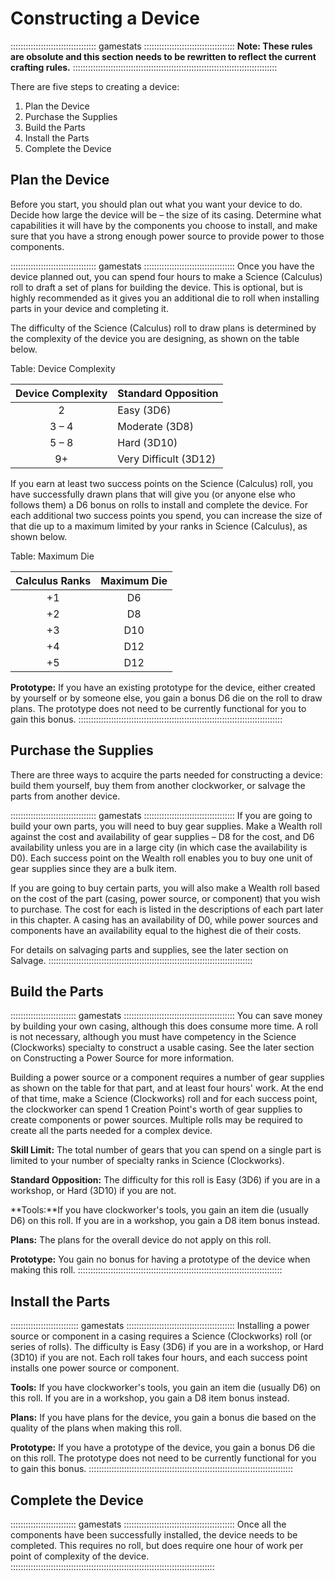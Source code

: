 # Constructing a Device

:::::::::::::::::::::::::::::::::: gamestats ::::::::::::::::::::::::::::::::::::
**Note: These rules are obsolute and this section needs to be rewritten to 
reflect the current crafting rules.**
:::::::::::::::::::::::::::::::::::::::::::::::::::::::::::::::::::::::::::::::::

There are five steps to creating a device:

1. Plan the Device
2. Purchase the Supplies
3. Build the Parts
4. Install the Parts
5. Complete the Device

## Plan the Device

Before you start, you should plan out what you want your device to do.
Decide how large the device will be – the size of its casing. Determine
what capabilities it will have by the components you choose to install,
and make sure that you have a strong enough power source to provide
power to those components.

:::::::::::::::::::::::::::::::::: gamestats ::::::::::::::::::::::::::::::::::::
Once you have the device planned out, you can spend four hours to make a
Science (Calculus) roll to draft a set of plans for building the device.
This is optional, but is highly recommended as it gives you an
additional die to roll when installing parts in your device and
completing it. 

The difficulty of the Science (Calculus) roll to draw plans is
determined by the complexity of the device you are designing, as shown
on the table below. 

Table: Device Complexity

| Device Complexity | Standard Opposition   |
| :---------------: | :-------------------- |
| 2                 | Easy (3D6)            |
| 3 – 4             | Moderate (3D8)        |
| 5 – 8             | Hard (3D10)           |
| 9+                | Very Difficult (3D12) |

If you earn at least two success points on the Science (Calculus) roll,
you have successfully drawn plans that will give you (or anyone else who
follows them) a D6 bonus on rolls to install and complete the device.
For each additional two success points you spend, you can increase the
size of that die up to a maximum limited by your ranks in Science
(Calculus), as shown below.

Table: Maximum Die

| Calculus Ranks | Maximum Die |
| :------------: | :---------: |
| +1             | D6          |
| +2             | D8          |
| +3             | D10         |
| +4             | D12         |
| +5             | D12         |

**Prototype:** If you have an existing prototype for the device, either
created by yourself or by someone else, you gain a bonus D6 die on the
roll to draw plans. The prototype does not need to be currently
functional for you to gain this bonus.
:::::::::::::::::::::::::::::::::::::::::::::::::::::::::::::::::::::::::::::::::

## Purchase the Supplies

There are three ways to acquire the parts needed for constructing a
device: build them yourself, buy them from another clockworker, or
salvage the parts from another device.

:::::::::::::::::::::::::::::::::: gamestats ::::::::::::::::::::::::::::::::::::
If you are going to build your own parts, you will need to buy gear
supplies. Make a Wealth roll against the cost and availability of gear
supplies – D8 for the cost, and D6 availability unless you are in a
large city (in which case the availability is D0). Each success point on
the Wealth roll enables you to buy one unit of gear supplies since they
are a bulk item.

If you are going to buy certain parts, you will also make a Wealth roll
based on the cost of the part (casing, power source, or component) that
you wish to purchase. The cost for each is listed in the descriptions of
each part later in this chapter. A casing has an availability of D0,
while power sources and components have an availability equal to the
highest die of their costs.

For details on salvaging parts and supplies, see the later section on
Salvage.
:::::::::::::::::::::::::::::::::::::::::::::::::::::::::::::::::::::::::::::::::

## Build the Parts

:::::::::::::::::::::::::: gamestats ::::::::::::::::::::::::::::::::::::::::::::
You can save money by building your own casing, although this does
consume more time. A roll is not necessary, although you must have
competency in the Science (Clockworks) specialty to construct a usable
casing. See the later section on Constructing a Power Source for more
information.

Building a power source or a component requires a number of gear
supplies as shown on the table for that part, and at least four hours'
work. At the end of that time, make a Science (Clockworks) roll and for
each success point, the clockworker can spend 1 Creation Point's worth
of gear supplies to create components or power sources. Multiple rolls
may be required to create all the parts needed for a complex device.

**Skill Limit:** The total number of gears that you can spend on a single
part is limited to your number of specialty ranks in Science
(Clockworks). 

**Standard Opposition:** The difficulty for this roll is Easy (3D6) if you
are in a workshop, or Hard (3D10) if you are not.

**Tools:**If you have clockworker's tools, you gain an item die (usually
D6) on this roll. If you are in a workshop, you gain a D8 item bonus
instead.

**Plans:** The plans for the overall device do not apply on this roll.

**Prototype:** You gain no bonus for having a prototype of the device when
making this roll.
:::::::::::::::::::::::::::::::::::::::::::::::::::::::::::::::::::::::::::::::::

## Install the Parts

::::::::::::::::::::::::::: gamestats :::::::::::::::::::::::::::::::::::::::::::
Installing a power source or component in a casing requires a Science
(Clockworks) roll (or series of rolls). The difficulty is Easy (3D6) if
you are in a workshop, or Hard (3D10) if you are not. Each roll takes
four hours, and each success point installs one power source or
component.

**Tools:** If you have clockworker's tools, you gain an item die (usually
D6) on this roll. If you are in a workshop, you gain a D8 item bonus
instead.

**Plans:** If you have plans for the device, you gain a bonus die based on
the quality of the plans when making this roll.

**Prototype:** If you have a prototype of the device, you gain a bonus D6
die on this roll. The prototype does not need to be currently functional
for you to gain this bonus.
:::::::::::::::::::::::::::::::::::::::::::::::::::::::::::::::::::::::::::::::::

## Complete the Device

:::::::::::::::::::::::::: gamestats ::::::::::::::::::::::::::::::::::::::::::::
Once all the components have been successfully installed, the device
needs to be completed. This requires no roll, but does require one hour
of work per point of complexity of the device. 
:::::::::::::::::::::::::::::::::::::::::::::::::::::::::::::::::::::::::::::::::

